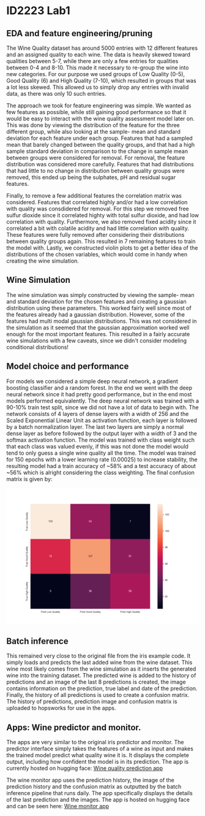# ID2223 Lab1
## EDA and feature engineering/pruning

The Wine Quality dataset has around 5000 entries with 12 different features and an assigned quality to each wine. The data is heavily skewed toward qualities between 5-7, while there are only a few entries for qualities between 0-4 and 8-10. This made it necessary to re-group the wine into new categories. For our purpose we used groups of Low Quality (0-5), Good Quality (6) and High Quality (7-10), which resulted in groups that was a lot less skewed. This allowed us to simply drop any entries with invalid data, as there was only 10 such entries.

The approach we took for feature engineering was simple. We wanted as few features as possible, while still gaining good performance so that it would be easy to interact with the wine quality assessment model later on. This was done by viewing the distribution of the feature for the three different group, while also looking at the sample- mean and standard deviation for each feature under each group. Features that had a sampled mean that barely changed between the quality groups, and that had a high sample standard deviation in comparison to the change in sample mean between groups were considered for removal. For removal, the feature distribution was considered more carefully. Features that had distributions that had little to no change in distribution between quality groups were removed, this ended up being the sulphates, pH and residual sugar features.

Finally, to remove a few additional features the correlation matrix was considered. Features that correlated highly and/or had a low correlation with quality was consdidered for removal. For this step we removed free sulfur dioxide since it correlated highty with total sulfur dioxide, and had low correlation with quality. Furthermore, we also removed fixed acidity since it correlated a bit with colatile acidity and had little correlation with quality. These features were fully removed after considering their distributions between quality groups again. This resulted in 7 remaining features to train the model with.
Lastly, we constructed violin plots to get a better idea of the distributions of the chosen variables, which would come in handy when creating the wine simulation.

## Wine Simulation
The wine simulation was simply constructed by viewing the sample- mean and standard deviation for the chosen features and creating a gaussian distribution using these parameters. This worked fairly well since most of the features already had a gaussian distribution. However, some of the features had multi modal gaussian distributions. This was not considered in the simulation as it seemed that the gaussian approximation worked well enough for the most important features. This resulted in a fairly accurate wine simulations with a few caveats, since we didn't consider modeling conditional distributions!

## Model choice and performance
For models we considered a simple deep neural network, a gradient boosting classifier and a random forest. In the end we went with the deep neural network since it had pretty good performance, but in the end most models performed equivalently. The deep neural network was trained with a 90-10% train test split, since we did not have a lot of data to begin with. The network consists of 4 layers of dense layers with a width of 256 and the Scaled Exponential Linear Unit as activation function, each layer is followed by a batch normalization layer. The last two layers are simply a normal dense layer as before followed by the output layer with a width of 3 and the softmax activation function. The model was trained with class weight such that each class was valued evenly, if this was not done the model would tend to only guess a single wine quality all the time. The model was trained for 150 epochs with a lower learning rate (0.00025) to increase stability, the resulting model had a train accuracy of ~58% and a test accuracy of about ~56% which is alright considering the class weighting. The final confusion matrix is given by:

![Model confusion matrix on the validation data](wine_model/confusion_matrix.png)

## Batch inference
This remained very close to the original file from the iris example code. It simply loads and predicts the last added wine from the wine dataset. This wine most likely comes from the wine simulation as it inserts the generated wine into the training dataset. The predicted wine is added to the history of predictions and an image of the last 8 predictions is created, the image contains information on the prediction, true label and date of the prediction. Finally, the history of all predictions is used to create a confusion matrix. The history of predictions, prediction image and confusion matrix is uploaded to hopsworks for use in the apps.

## Apps: Wine predictor and monitor.

The apps are very similar to the original iris predictor and monitor. The predictor interface simply takes the features of a wine as input and makes the trained model predict what quality wine it is. It displays the complete output, including how confident the model is in its prediction. The app is currently hosted on hugging face: [Wine quality prediction app](https://huggingface.co/spaces/carlpersson/WineQuality)

The wine monitor app uses the prediction history, the image of the prediction history and the confusion matrix as outputted by the batch inference pipeline that runs daily. The app specifically displays the details of the last prediction and the images. The app is hosted on hugging face and can be seen here: [Wine monitor app](https://huggingface.co/spaces/carlpersson/WineMonitor)

